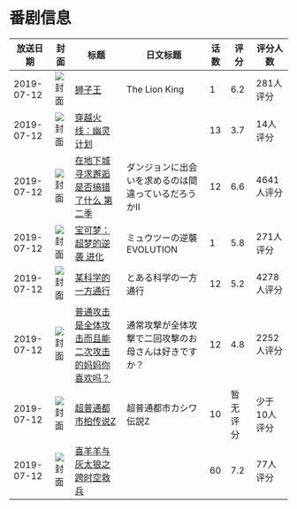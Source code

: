 # 番剧信息

|放送日期|封面|标题|日文标题|话数|评分|评分人数|
|---|---|---|---|---|---|---|
|2019-07-12|![封面](https://lain.bgm.tv/pic/cover/c/80/b6/209567_h66T3.jpg)|[狮子王](https://bangumi.tv/subject/209567)|The Lion King|1|6.2|281人评分|
|2019-07-12|![封面](https://lain.bgm.tv/pic/cover/c/da/d9/234068_rVrr9.jpg)|[穿越火线：幽灵计划](https://bangumi.tv/subject/234068)||13|3.7|14人评分|
|2019-07-12|![封面](https://lain.bgm.tv/pic/cover/c/8e/d1/238004_F9Hgn.jpg)|[在地下城寻求邂逅是否搞错了什么 第二季](https://bangumi.tv/subject/238004)|ダンジョンに出会いを求めるのは間違っているだろうかⅡ|12|6.6|4641人评分|
|2019-07-12|![封面](https://lain.bgm.tv/pic/cover/c/c8/6e/256283_x4g3G.jpg)|[宝可梦：超梦的逆袭 进化](https://bangumi.tv/subject/256283)|ミュウツーの逆襲 EVOLUTION|1|5.8|271人评分|
|2019-07-12|![封面](https://lain.bgm.tv/pic/cover/c/3f/11/262939_ZhtWQ.jpg)|[某科学的一方通行](https://bangumi.tv/subject/262939)|とある科学の一方通行|12|5.2|4278人评分|
|2019-07-12|![封面](https://lain.bgm.tv/pic/cover/c/10/19/264355_PBB4E.jpg)|[普通攻击是全体攻击而且能二次攻击的妈妈你喜欢吗？](https://bangumi.tv/subject/264355)|通常攻撃が全体攻撃で二回攻撃のお母さんは好きですか？|12|4.8|2252人评分|
|2019-07-12|![封面](https://lain.bgm.tv/pic/cover/c/52/51/310818_T7BNT.jpg)|[超普通都市柏传说Z](https://bangumi.tv/subject/310818)|超普通都市カシワ伝説Z|10|暂无评分|少于10人评分|
|2019-07-12|![封面](https://lain.bgm.tv/pic/cover/c/3e/8c/310927_h8nMY.jpg)|[喜羊羊与灰太狼之跨时空救兵](https://bangumi.tv/subject/310927)||60|7.2|77人评分|
